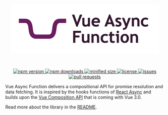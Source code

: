 <p align="center">
  <a href="https://github.com/AlbertBrand/vue-async-function"><img src="./lib/img/vue-async-function.png" width="469" alt="Vue Async Function" /></a>
</p>
<br/>

<p align="center">
  <a href="https://www.npmjs.com/package/vue-async-function">
    <img src="https://img.shields.io/npm/v/vue-async-function.svg" alt="npm version">
  </a>
  <a href="https://www.npmjs.com/package/vue-async-function">
    <img src="https://img.shields.io/npm/dm/vue-async-function.svg" alt="npm downloads">
  </a>
  <a href="https://bundlephobia.com/result?p=vue-async-function">
    <img src="https://img.shields.io/bundlephobia/min/vue-async-function.svg" alt="minified size">
  </a>
  <a href="https://opensource.org/licenses/MIT">
    <img src="https://img.shields.io/npm/l/vue-async-function.svg" alt="license">
  </a>
  <a href="https://github.com/AlbertBrand/vue-async-function/issues">
    <img src="https://img.shields.io/github/issues/AlbertBrand/vue-async-function.svg" alt="issues">
  </a>
  <a href="https://github.com/AlbertBrand/vue-async-function/pulls">
    <img src="https://img.shields.io/github/issues-pr/AlbertBrand/vue-async-function.svg" alt="pull requests">
  </a>
</p>

Vue Async Function delivers a compositional API for promise resolution and data fetching. It is inspired by the hooks
functions of [React Async](https://github.com/ghengeveld/react-async) and builds upon the
[Vue Composition API](https://vue-composition-api-rfc.netlify.com) that is coming with Vue 3.0.

Read more about the library in the [README](lib/README.md).
